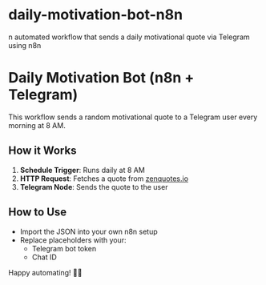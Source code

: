 # daily-motivation-bot-n8n
n automated workflow that sends a daily motivational quote via Telegram using n8n
# Daily Motivation Bot (n8n + Telegram)

This workflow sends a random motivational quote to a Telegram user every morning at 8 AM.

## How it Works

1. **Schedule Trigger**: Runs daily at 8 AM
2. **HTTP Request**: Fetches a quote from [zenquotes.io](https://zenquotes.io)
3. **Telegram Node**: Sends the quote to the user

## How to Use

- Import the JSON into your own n8n setup
- Replace placeholders with your:
  - Telegram bot token
  - Chat ID

Happy automating! 🤖💬
